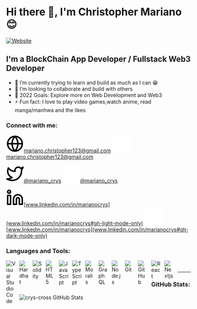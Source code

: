 # Hi there 👋, I'm Christopher Mariano 😊

[![Website](https://img.shields.io/badge/website-PORTFOLIO-blue)](https://odd-bread-0406.on.fleek.co)

## I'm a BlockChain App Developer / Fullstack Web3 Developer

- 🌱 I’m currently trying to learn and build as much as I can 😁
- 👯 I’m looking to collaborate and build with others
- 🥅 2022 Goals: Explore more on Web Development and Web3
- ⚡ Fun fact: I love to play video games,watch anime,
  read manga/manhwa and the likes

### Connect with me:

![website](./img/globe-light.svg#gh-light-mode-only)[mariano.christopher123@gmail.com](#gh-light-mode-only)
![website](./img/globe-dark.svg#gh-dark-mode-only)[mariano.christopher123@gmail.com](#gh-dark-mode-only)

![website](./img/twitter-light.svg#gh-light-mode-only)[@mariano_crys](https://twitter.com/mariano_crys#gh-light-mode-only)
![website](./img/twitter-dark.svg#gh-dark-mode-only)[@mariano_crys](https://twitter.com/mariano_crys#gh-dark-mode-only)

![website](./img/linkedin-light.svg#gh-light-mode-only)[www.linkedin.com/in/marianocrys](www.linkedin.com/in/marianocrys#gh-light-mode-only)
![website](./img/linkedin-dark.svg#gh-dark-mode-only)[www.linkedin.com/in/marianocrys](www.linkedin.com/in/marianocrys#gh-dark-mode-only)

### Languages and Tools:

<img align="left" alt="Visual Studio Code" width="26px" src="https://cdn.jsdelivr.net/gh/devicons/devicon/icons/vscode/vscode-original.svg" style="padding-right:10px;" />
<img align="left" alt="Hardhat" width="26px" src="https://seeklogo.com/images/H/hardhat-logo-888739EBB4-seeklogo.com.png" style="padding-right:10px;" />
<img align="left" alt="Solidity" width="26px" src="https://upload.wikimedia.org/wikipedia/commons/9/98/Solidity_logo.svg" style="padding-right:10px;" />
<img align="left" alt="HTML5" width="26px" src="https://cdn.jsdelivr.net/gh/devicons/devicon/icons/html5/html5-original.svg" style="padding-right:10px;" />
<img align="left" alt="JavaScript" width="26px" src="https://cdn.jsdelivr.net/gh/devicons/devicon/icons/javascript/javascript-original.svg" style="padding-right:10px;" />
<img align="left" alt="TypeScript" width="26px" src="https://cdn.jsdelivr.net/gh/devicons/devicon/icons/typescript/typescript-original.svg" style="padding-right:10px;" />
<img align="left" alt="Moralis" width="26px" src="https://res.cloudinary.com/crunchbase-production/image/upload/c_lpad,f_auto,q_auto:eco,dpr_1/xi2ibotrclcxf9njqrfm" style="padding-right:10px;" />
<img align="left" alt="GraphQL" width="26px" src="https://cdn.jsdelivr.net/gh/devicons/devicon/icons/graphql/graphql-plain.svg" style="padding-right:10px;" />
<img align="left" alt="Node.js" width="26px" src="https://cdn.jsdelivr.net/gh/devicons/devicon/icons/nodejs/nodejs-original.svg" style="padding-right:10px;" />
<img align="left" alt="Git" width="26px" src="https://cdn.jsdelivr.net/gh/devicons/devicon/icons/git/git-original.svg" style="padding-right:10px;" />
<img align="left" alt="GitHub" width="26px" src="https://user-images.githubusercontent.com/3369400/139447912-e0f43f33-6d9f-45f8-be46-2df5bbc91289.png" style="padding-right:10px;" />
<img align="left" alt="React" width="26px" src="https://cdn.jsdelivr.net/gh/devicons/devicon/icons/react/react-original.svg" style="padding-right:10px;" />
<img align="left" alt="Nextjs" width="26px" src="https://raw.githubusercontent.com/bestofjs/bestofjs-webui/3d170b34b08dabaeda6158e17eee7d32b930f923/public/logos/nextjs.svg" style="padding-right:10px;" />

<br />

---

### GitHub Stats:

  <img align="left" alt="crys-cross GitHub Stats" src="https://github-readme-stats.vercel.app/api?username=crys-cross&show_icons=true&hide_border=false&title_color=ff652f&icon_color=FFE400&bg_color=09131B&text_color=ffffff&border_color=0c1a25" />

<!--
[website]: https://
[course]: http://
[twitter]: https://twitter.com/
[youtube]: https://youtube.com/
[instagram]: https://instagram.com/
[linkedin]: https://linkedin.com/in/ -->
